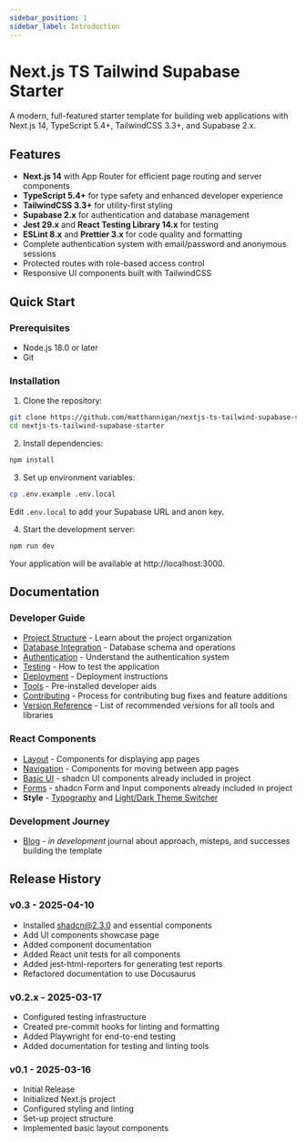 ```yaml
---
sidebar_position: 1
sidebar_label: Introduction
---
```


# Next.js TS Tailwind Supabase Starter

A modern, full-featured starter template for building web applications with Next.js 14, TypeScript 5.4+, TailwindCSS 3.3+, and Supabase 2.x.

## Features

- **Next.js 14** with App Router for efficient page routing and server components
- **TypeScript 5.4+** for type safety and enhanced developer experience
- **TailwindCSS 3.3+** for utility-first styling
- **Supabase 2.x** for authentication and database management
- **Jest 29.x** and **React Testing Library 14.x** for testing
- **ESLint 8.x** and **Prettier 3.x** for code quality and formatting
- Complete authentication system with email/password and anonymous sessions
- Protected routes with role-based access control
- Responsive UI components built with TailwindCSS

## Quick Start

### Prerequisites

- Node.js 18.0 or later
- Git

### Installation

1. Clone the repository:

```bash
git clone https://github.com/matthannigan/nextjs-ts-tailwind-supabase-starter.git
cd nextjs-ts-tailwind-supabase-starter
```

2. Install dependencies:

```bash
npm install
```

3. Set up environment variables:

```bash
cp .env.example .env.local
```

Edit `.env.local` to add your Supabase URL and anon key.

4. Start the development server:

```bash
npm run dev
```

Your application will be available at http://localhost:3000.

## Documentation

### Developer Guide

- [Project Structure](./developer-guide/structure) - Learn about the project organization
- [Database Integration](./developer-guide/database-features/integration) - Database schema and operations
- [Authentication](./developer-guide/database-features/authentication) - Understand the authentication system
- [Testing](./developer-guide/testing) - How to test the application
- [Deployment](./developer-guide/deployment) - Deployment instructions
- [Tools](./developer-guide/tools/) -  Pre-installed developer aids
- [Contributing](./developer-guide/contributing) - Process for contributing bug fixes and feature additions
- [Version Reference](./developer-guide/version-reference) - List of recommended versions for all tools and libraries

### React Components

- [Layout](./components/layout) - Components for displaying app pages
- [Navigation](./components/navigation/) - Components for moving between app pages
- [Basic UI](./components/ui/) - shadcn UI components already included in project
- [Forms](./components/forms/) - shadcn Form and Input components already included in project 
- **Style** - [Typography](./components/style/typography) and [Light/Dark Theme Switcher](./components/style/theme-switch)

### Development Journey

- [Blog](./blog) - *in development* journal about approach, misteps, and successes building the template

## Release History

### v0.3 - 2025-04-10
- Installed shadcn@2.3.0 and essential components
- Add UI components showcase page
- Added component documentation
- Added React unit tests for all components
- Added jest-html-reporters for generating test reports
- Refactored documentation to use Docusaurus

### v0.2.x - 2025-03-17

- Configured testing infrastructure
- Created pre-commit hooks for linting and formatting
- Added Playwright for end-to-end testing
- Added documentation for testing and linting tools

### v0.1 - 2025-03-16

- Initial Release
- Initialized Next.js project
- Configured styling and linting
- Set-up project structure
- Implemented basic layout components
